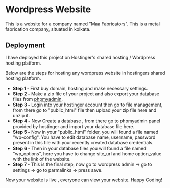 
# Wordpress Website

This is a website for a company named "Maa Fabricators". This is a metal fabrication company, situated in kolkata.






## Deployment

I have deployed this project on Hostinger's shared hosting / Wordpress hosting platform.

Below are the steps for hosting any wordpress website in hostingers shared hosting platform.






- **Step 1 -**  First buy domain, hosting and make necessary settings.
- **Step 2 -** Make a zip file of your project and also export your database files from [phpmyadmin](https://locallhost.me/phpmyadmin).
- **Step 3 -** Login into your hostinger account then go to file management, from there go to "public_html" file then upload your zip file here and unzip it.
- **Step 4 -** Now Create a database , from there go to phpmyadmin panel provided by hostinger and import your database file here.
- **Step 5 -** Now in your "public_html" folder, you will found a file named "wp-config". You have to edit database name, username, password present in this file with your recently created database credentials.
- **Step 6 -**   Then in your database files you will found a file named "wp_options", here you have to change site_url and home option_value with the link of the website.
- **Step 7 -** This is the final step, now go to wordpress admin -> go to settings -> go to parmalinks -> press save.

Now your website is live , everyone can view your website. Happy Coding!